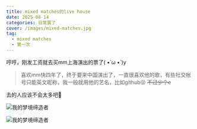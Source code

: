 ```yaml
---
title: mixed matches的live house
date: 2025-08-14
categories: 日常罢了
cover: /images/mixed-matches.jpg
tag:
  - mixed matches
  - 第一次
---
```


哼哼，刚发工资就去买mm上海演出的票了( •̀ ω •́ )y

> 喜欢mm快四年了，终于要来中国演出了，一直很喜欢他的歌，有些社交帐号只能英文昵称，我一般就用他的艺名，比如github😝 ~~不过少个e~~

去的人应该不会太多吧🫨

![我的梦境缔造者](https://youke1.picui.cn/s1/2025/08/14/689df02216719.jpg)

![我的梦境缔造者](https://youke1.picui.cn/s1/2025/08/14/689df2dad6d8c.jpg)

